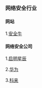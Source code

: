 ### 网络安全行业


#### 网站

1.[安全牛](https://www.aqniu.com/)




#### 网络安全公司

1.[启明星辰](https://www.venustech.com.cn/)

2.[华为](https://www.huawei.com/cn/about-huawei/cyber-security)

3.[科来](http://www.colasoft.com.cn/)
